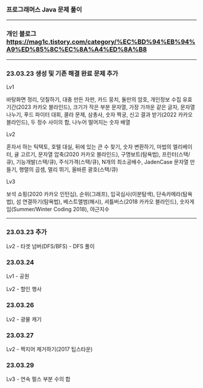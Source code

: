 ### 프로그래머스 Java 문제 풀이
<hr>

### 개인 블로그 https://mag1c.tistory.com/category/%EC%BD%94%EB%94%A9%ED%85%8C%EC%8A%A4%ED%8A%B8
<hr>

### 23.03.23 생성 및 기존 해결 완료 문제 추가

Lv1 

바탕화면 정리, 덧칠하기, 대충 만든 자판, 카드 뭉치, 둘만의 암호, 개인정보 수집 유효기간(2023 카카오 블라인드), 크기가 작은 부분 문자열, 가장 가까운 같은 글자, 문자열 나누기, 푸드 파이터 대회, 콜라 문제, 삼총사, 숫자 짝궁, 신고 결과 받기(2022 카카오 블라인드), 두 정수 사이의 합, 나누어 떨어지는 숫자 배열

Lv2 

혼자서 하는 틱택토, 호텔 대실, 뒤에 있는 큰 수 찾기, 숫자 변환하기, 마법의 엘리베이터, 귤 고르기, 문자열 압축(2020 카카오 블라인드), 구명보트(탐욕법), 프린터(스택/큐), 기능개발(스택/큐), 주식가격(스택/큐), N개의 최소공배수, JadenCase 문자열 만들기, 행렬의 곱셈, 멀리 뛰기, 올바른 괄호(스택/큐)

Lv3 

보석 쇼핑(2020 카카오 인턴십), 순위(그래프), 입국심사(이분탐색), 단속카메라(탐욕법), 섬 연결하기(탐욕법), 베스트앨범(해시), 셔틀버스(2018 카카오 블라인드), 숫자게임(Summer/Winter Coding 2018), 야근지수

<hr>

### 23.03.23 추가

Lv2 - 타겟 넘버(DFS/BFS) - DFS 풀이

### 23.03.24

Lv1 - 공원 

Lv2 - 할인 행사

### 23.03.26

Lv2 - 광물 캐기

### 23.03.27

Lv2 - 짝지어 제거하기(2017 팁스타운)

### 23.03.29

Lv3 - 연속 펄스 부분 수의 합
